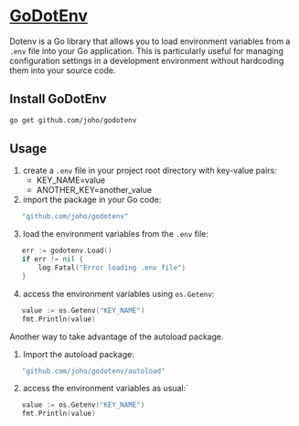 # [GoDotEnv](https://github.com/joho/godotenv)
Dotenv is a Go library that allows you to load environment variables from a `.env` file into your Go application. This is particularly useful for managing configuration settings in a development environment without hardcoding them into your source code.

## Install GoDotEnv
```bash
go get github.com/joho/godotenv
```

## Usage
1. create a `.env` file in your project root directory with key-value pairs:
   - KEY_NAME=value
   - ANOTHER_KEY=another_value
2. import the package in your Go code:
```go
   "github.com/joho/godotenv"
````
3. load the environment variables from the `.env` file:
```go
   err := godotenv.Load()
   if err != nil {
       log.Fatal("Error loading .env file")
   }
```
4. access the environment variables using `os.Getenv`:
```go
   value := os.Getenv("KEY_NAME")
   fmt.Println(value)
```

Another way to take advantage of the autoload package.
1. Import the autoload package:
```go
   "github.com/joho/godotenv/autoload"
```
2. access the environment variables as usual:`
```go
   value := os.Getenv("KEY_NAME")
   fmt.Println(value)
```

